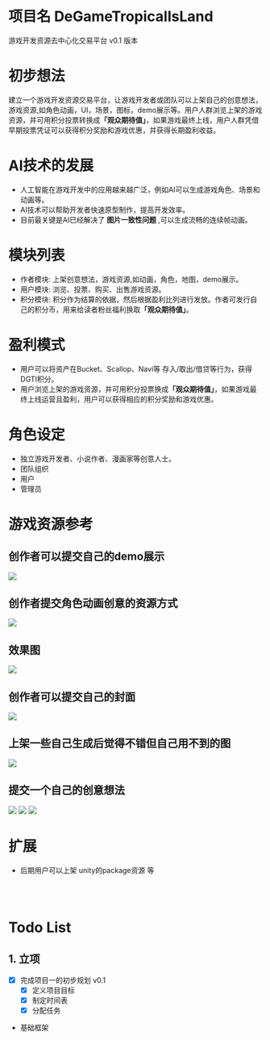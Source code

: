 # 项目名 DeGameTropicalIsLand
游戏开发资源去中心化交易平台 v0.1 版本

# 初步想法
建立一个游戏开发资源交易平台，让游戏开发者或团队可以上架自己的创意想法，游戏资源,如角色动画，UI，场景，图标，demo展示等。用户人群浏览上架的游戏资源，并可用积分投票转换成<B>「观众期待值」</B>，如果游戏最终上线，用户人群凭借早期投票凭证可以获得积分奖励和游戏优惠，并获得长期盈利收益。

# AI技术的发展
* 人工智能在游戏开发中的应用越来越广泛，例如AI可以生成游戏角色、场景和动画等。
* AI技术可以帮助开发者快速原型制作，提高开发效率。
* 目前最关键是AI已经解决了 <B>图片一致性问题</B> ,可以生成流畅的连续帧动画。

# 模块列表
* 作者模块: 上架创意想法，游戏资源,如动画，角色，地图，demo展示。
* 用户模块: 浏览、投票、购买、出售游戏资源。
* 积分模块: 积分作为结算的依据，然后根据盈利比列进行发放。作者可发行自己的积分币，用来给读者粉丝福利换取<B>「观众期待值」</B>。

# 盈利模式
* 用户可以将资产在Bucket、Scallop、Navi等 存入/取出/借贷等行为，获得DGTI积分。
* 用户浏览上架的游戏资源，并可用积分投票换成<B>「观众期待值」</B>，如果游戏最终上线运营且盈利，用户可以获得相应的积分奖励和游戏优惠。

# 角色设定
* 独立游戏开发者、小说作者、漫画家等创意人士。
* 团队组织
* 用户
* 管理员

# 游戏资源参考

## 创作者可以提交自己的demo展示

<img src="./docs/img/AI蒙武.gif">


## 创作者提交角色动画创意的资源方式

<img src="./docs/img/导出格式.jpg">

## 效果图
<img src="./docs/img/草图.jpg">


## 创作者可以提交自己的封面

<img src="./docs/img/封面.jpg">

## 上架一些自己生成后觉得不错但自己用不到的图

<img src="./docs/img/封面背景.png">

## 提交一个自己的创意想法

<img src="./docs/img/创意想法.jpg">
<img src="./docs//img/demo01.jpg">
<img src="./docs//img/demo02.jpg">


# 扩展
* 后期用户可以上架 unity的package资源 等




<br>
<br>

# Todo List

## 1. 立项

- [x] 完成项目一的初步规划 v0.1
  - [X] 定义项目目标
  - [X] 制定时间表
  - [X] 分配任务
- 基础框架



